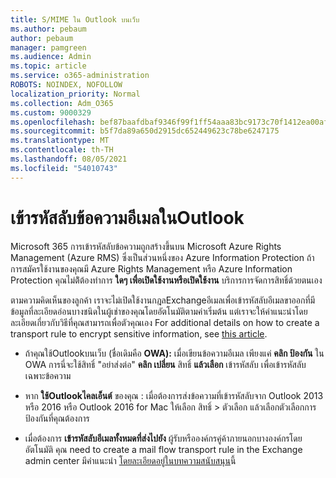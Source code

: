 ```yaml
---
title: S/MIME ใน Outlook บนเว็บ
ms.author: pebaum
author: pebaum
manager: pamgreen
ms.audience: Admin
ms.topic: article
ms.service: o365-administration
ROBOTS: NOINDEX, NOFOLLOW
localization_priority: Normal
ms.collection: Adm_O365
ms.custom: 9000329
ms.openlocfilehash: bef87baafdbaf9346f99f1ff54aaa83bc9173c70f1412ea00afb717c15a8014c
ms.sourcegitcommit: b5f7da89a650d2915dc652449623c78be6247175
ms.translationtype: MT
ms.contentlocale: th-TH
ms.lasthandoff: 08/05/2021
ms.locfileid: "54010743"
---
```

# <a name="encrypt-email-messages-in-outlook"></a>เข้ารหัสลับข้อความอีเมลในOutlook

Microsoft 365 การเข้ารหัสลับข้อความถูกสร้างขึ้นบน Microsoft Azure Rights Management (Azure RMS) ซึ่งเป็นส่วนหนึ่งของ Azure Information Protection ถ้าการสมัครใช้งานของคุณมี Azure Rights Management หรือ Azure Information Protection คุณไม่ต้ิต้องทําการ **ใดๆ เพื่อเปิดใช้งานหรือเปิดใช้งาน** บริการการจัดการสิทธิ์ด้วยตนเอง

ตามความคิดเห็นของลูกค้า เราจะไม่เปิดใช้งานกฎลExchangeอีเมลเพื่อเข้ารหัสลับอีเมลขาออกที่มีข้อมูลที่ละเอียดอ่อนบางชนิดในผู้เช่าของคุณโดยอัตโนมัติตามค่าเริ่มต้น แต่เราจะให้คําแนะนําโดยละเอียดเกี่ยวกับวิธีที่คุณสามารถเพื่อตัวคุณเอง For additional details on how to create a transport rule to encrypt sensitive information, see [this article](https://aka.ms/OmeEtr).

- ถ้าคุณใช้Outlookบนเว็บ (ชื่อเดิมคือ **OWA):** เมื่อเขียนข้อความอีเมล เพียงแค่ **คลิก ป้องกัน** ใน OWA การนี่จะใช้สิทธิ์ "อย่าส่งต่อ" **คลิก เปลี่ยน** สิทธิ์ **แล้วเลือก** เข้ารหัสลับ เพื่อเข้ารหัสลับเฉพาะข้อความ

- หาก **ใช้Outlookไคลเอ็นต์** ของคุณ : เมื่อต้องการส่งข้อความที่เข้ารหัสลับจาก Outlook 2013 หรือ 2016 หรือ Outlook 2016 for Mac ให้เลือก สิทธิ์  >  ตัวเลือก แล้วเลือกตัวเลือกการป้องกันที่คุณต้องการ

- เมื่อต้องการ **เข้ารหัสลับอีเมลทั้งหมดที่ส่งไปยัง** ผู้รับหรือองค์กรคู่ค้าภายนอกบางองค์กรโดยอัตโนมัติ คุณ need to create a mail flow transport rule in the Exchange admin center มีคําแนะนํา [โดยละเอียดอยู่ในบทความสนับสนุน](https://docs.microsoft.com/microsoft-365/compliance/define-mail-flow-rules-to-encrypt-email#create-mail-flow-rules-to-encrypt-email-messages-with-the-new-ome-capabilities)นี้

